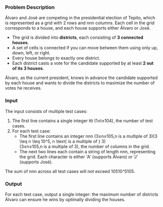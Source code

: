 ### Problem Description

Álvaro and José are competing in the presidential election of Tepito, which is represented as a grid with 2 rows and nnn columns. Each cell in the grid corresponds to a house, and each house supports either Álvaro or José.

- The grid is divided into **districts**, each consisting of **3 connected houses**.
- A set of cells is connected if you can move between them using only up, down, left, or right.
- Every house belongs to exactly one district.
- Each district casts a vote for the candidate supported by at least **2 out of its 3 houses**.

Álvaro, as the current president, knows in advance the candidate supported by each house and wants to divide the districts to maximize the number of votes he receives.

### Input

The input consists of multiple test cases:

1. The first line contains a single integer ttt (1≤t≤104), the number of test cases.
2. For each test case:
    - The first line contains an integer nnn (3≤n≤105,n is a multiple of 3)(3 \leq n \leq 10^5, n \text{ is a multiple of } 3)(3≤n≤105,n is a multiple of 3), the number of columns in the grid.
    - The next two lines each contain a string of length nnn, representing the grid. Each character is either 'A' (supports Álvaro) or 'J' (supports José).

The sum of nnn across all test cases will not exceed 10510^5105.

### Output

For each test case, output a single integer: the maximum number of districts Álvaro can ensure he wins by optimally dividing the houses.